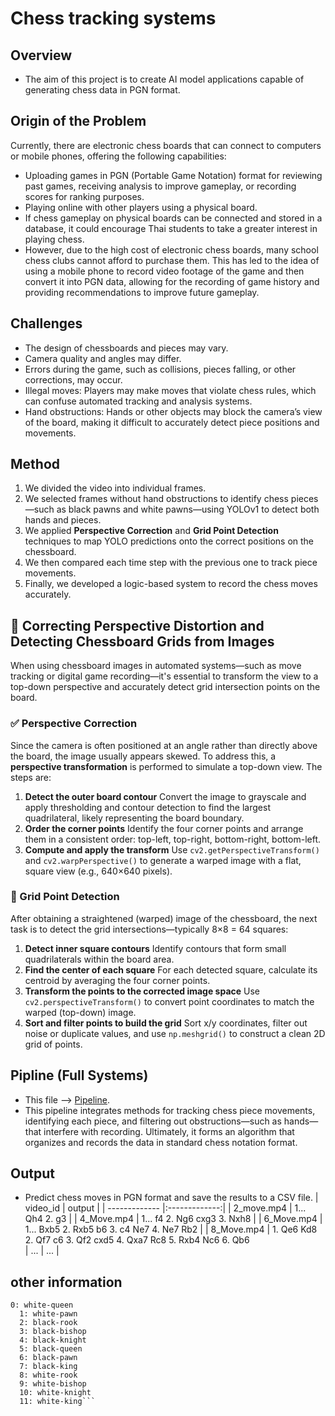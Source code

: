 # Chess tracking systems
## Overview
- The aim of this project is to create AI model applications capable of generating chess data in PGN format.


## Origin of the Problem
Currently, there are electronic chess boards that can connect to computers or mobile phones, offering the following capabilities:

- Uploading games in PGN (Portable Game Notation) format for reviewing past games, receiving analysis to improve gameplay, or recording scores for ranking purposes.
- Playing online with other players using a physical board.
- If chess gameplay on physical boards can be connected and stored in a database, it could encourage Thai students to take a greater interest in playing chess.
- However, due to the high cost of electronic chess boards, many school chess clubs cannot afford to purchase them. This has led to the idea of using a mobile phone to record video footage of the game and then convert it into PGN data, allowing for the recording of game history and providing recommendations to improve future gameplay.


## Challenges
- The design of chessboards and pieces may vary.
- Camera quality and angles may differ.
- Errors during the game, such as collisions, pieces falling, or other corrections, may occur.
- Illegal moves: Players may make moves that violate chess rules, which can confuse automated tracking and analysis systems.
- Hand obstructions: Hands or other objects may block the camera’s view of the board, making it difficult to accurately detect piece positions and movements.


## Method
1. We divided the video into individual frames.
2. We selected frames without hand obstructions to identify chess pieces—such as black pawns and white pawns—using YOLOv1 to detect both hands and pieces.
3. We applied **Perspective Correction** and **Grid Point Detection** techniques to map YOLO predictions onto the correct positions on the chessboard.
4. We then compared each time step with the previous one to track piece movements.
5. Finally, we developed a logic-based system to record the chess moves accurately.


## 📸 Correcting Perspective Distortion and Detecting Chessboard Grids from Images
When using chessboard images in automated systems—such as move tracking or digital game recording—it's essential to transform the view to a top-down perspective and accurately detect grid intersection points on the board.


### ✅ Perspective Correction
Since the camera is often positioned at an angle rather than directly above the board, the image usually appears skewed. To address this, a **perspective transformation** is performed to simulate a top-down view. The steps are:
1. **Detect the outer board contour**
   Convert the image to grayscale and apply thresholding and contour detection to find the largest quadrilateral, likely representing the board boundary.
2. **Order the corner points**
   Identify the four corner points and arrange them in a consistent order: top-left, top-right, bottom-right, bottom-left.
3. **Compute and apply the transform**
   Use `cv2.getPerspectiveTransform()` and `cv2.warpPerspective()` to generate a warped image with a flat, square view (e.g., 640×640 pixels).

   
### 🎯 Grid Point Detection
After obtaining a straightened (warped) image of the chessboard, the next task is to detect the grid intersections—typically 8×8 = 64 squares:
1. **Detect inner square contours**
   Identify contours that form small quadrilaterals within the board area.
2. **Find the center of each square**
   For each detected square, calculate its centroid by averaging the four corner points.
3. **Transform the points to the corrected image space**
   Use `cv2.perspectiveTransform()` to convert point coordinates to match the warped (top-down) image.
4. **Sort and filter points to build the grid**
   Sort x/y coordinates, filter out noise or duplicate values, and use `np.meshgrid()` to construct a clean 2D grid of points.


## Pipline (Full Systems)
- This file -->  [Pipeline](https://chess-full-pipeline.ipynb).
- This pipeline integrates methods for tracking chess piece movements, identifying each piece, and filtering out obstructions—such as hands—that interfere with recording. Ultimately, it forms an algorithm that organizes and records the data in standard chess notation format.


## Output
- Predict chess moves in PGN format and save the results to a CSV file.
| video_id   | output |
| -------------       |:-------------:|
| 2_move.mp4  |	1... Qh4 2. g3 |
| 4_Move.mp4	    | 1... f4 2. Ng6 cxg3 3. Nxh8  |
| 6_Move.mp4	  | 1... Bxb5 2. Rxb5 b6 3. c4 Ne7 4. Ne7 Rb2  |
| 8_Move.mp4	  | 1. Qe6 Kd8 2. Qf7 c6 3. Qf2 cxd5 4. Qxa7 Rc8 5. Rxb4 Nc6 6. Qb6    
| ...             | ...     |

## other information
```
0: white-queen
  1: white-pawn
  2: black-rook
  3: black-bishop
  4: black-knight
  5: black-queen
  6: black-pawn
  7: black-king
  8: white-rook
  9: white-bishop
  10: white-knight
  11: white-king```
